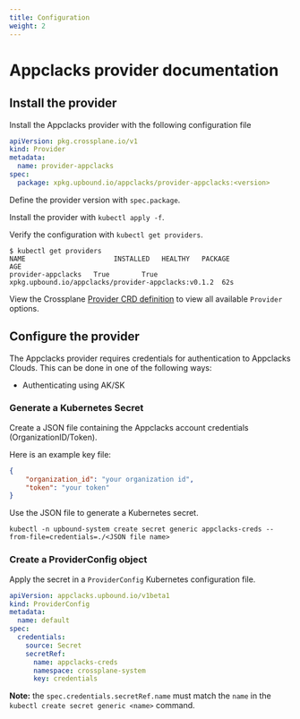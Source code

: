 ```yaml
---
title: Configuration
weight: 2
---
```


# Appclacks provider documentation

## Install the provider

Install the Appclacks provider with the following configuration file

```yaml
apiVersion: pkg.crossplane.io/v1
kind: Provider
metadata:
  name: provider-appclacks
spec:
  package: xpkg.upbound.io/appclacks/provider-appclacks:<version>
```

Define the provider version with `spec.package`.

Install the provider with `kubectl apply -f`.

Verify the configuration with `kubectl get providers`.

```shell
$ kubectl get providers
NAME                      INSTALLED   HEALTHY   PACKAGE                                                        AGE
provider-appclacks   True        True      xpkg.upbound.io/appclacks/provider-appclacks:v0.1.2  62s
```

View the Crossplane [Provider CRD definition](https://doc.crds.dev/github.com/Appclacks/provider-appclacks) to view all available `Provider` options.

## Configure the provider

The Appclacks provider requires credentials for authentication to Appclacks Clouds. This can be done in one of the following ways:

* Authenticating using AK/SK

### Generate a Kubernetes Secret

Create a JSON file containing the Appclacks account credentials (OrganizationID/Token).

Here is an example key file:

```json
{
    "organization_id": "your organization id",
    "token": "your token"
}
```

Use the JSON file to generate a Kubernetes secret.

```shell
kubectl -n upbound-system create secret generic appclacks-creds --from-file=credentials=./<JSON file name>
```

### Create a ProviderConfig object

Apply the secret in a `ProviderConfig` Kubernetes configuration file.

```yaml
apiVersion: appclacks.upbound.io/v1beta1
kind: ProviderConfig
metadata:
  name: default
spec:
  credentials:
    source: Secret
    secretRef:
      name: appclacks-creds
      namespace: crossplane-system
      key: credentials

```

**Note:** the `spec.credentials.secretRef.name` must match the `name` in the `kubectl create secret generic <name>` command.

